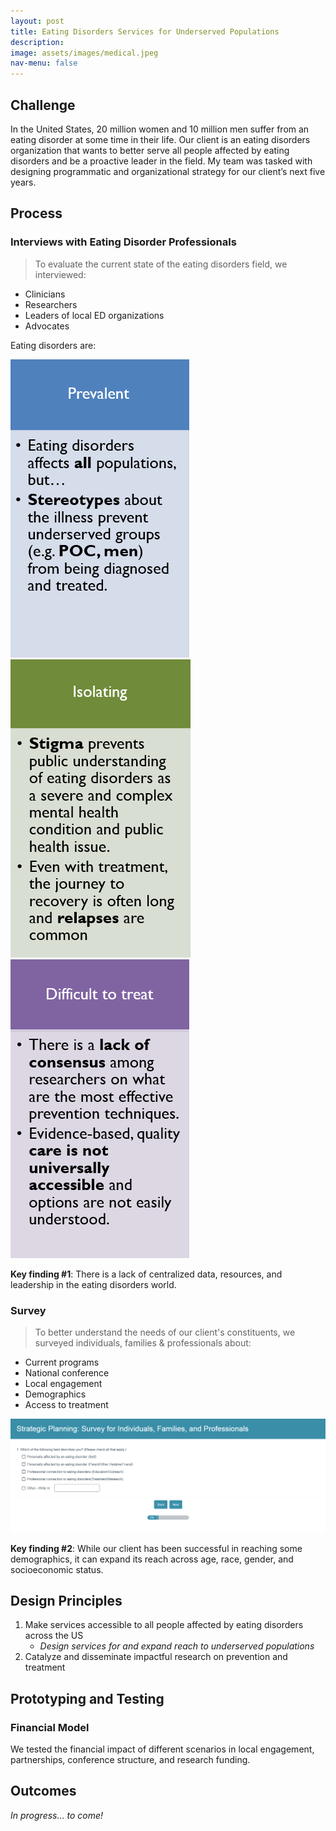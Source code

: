 ```yaml
---
layout: post
title: Eating Disorders Services for Underserved Populations
description: 
image: assets/images/medical.jpeg
nav-menu: false
---
```


## Challenge

In the United States, 20 million women and 10 million men suffer from an eating disorder at some time in their life. Our client is an eating disorders organization that wants to better serve all people affected by eating disorders and be a proactive leader in the field. My team was tasked with designing programmatic and organizational strategy for our client’s next five years.  

## Process

### Interviews with Eating Disorder Professionals
> To evaluate the current state of the eating disorders field, we interviewed:
- Clinicians
- Researchers
- Leaders of local ED organizations
- Advocates


Eating disorders are: 

<img src="assets/images/EDtriad1.png">
<img src="assets/images/EDtriad2.png">
<img src="assets/images/EDtriad3.png">

**Key finding #1**: There is a lack of centralized data, resources, and leadership in the eating disorders world.

### Survey 
> To better understand the needs of our client's constituents, we surveyed individuals, families & professionals about:
- Current programs 
- National conference
- Local engagement
- Demographics
- Access to treatment

<img src="assets/images/EDsurvey1.png" style="width: 800px;"/>

**Key finding #2**: While our client has been successful in reaching some demographics, it can expand its reach across age, race, gender, and socioeconomic status.

## Design Principles
1.	Make services accessible to all people affected by eating disorders across the US<br>
    - *Design services for and expand reach to underserved populations*
2.	Catalyze and disseminate impactful research on prevention and treatment

## Prototyping and Testing

### Financial Model 
We tested the financial impact of different scenarios in local engagement, partnerships, conference structure, and research funding.

## Outcomes
*In progress… to come!*
